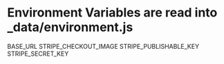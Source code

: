 # Environment Variables are read into \_data/environment.js

BASE_URL
STRIPE_CHECKOUT_IMAGE
STRIPE_PUBLISHABLE_KEY
STRIPE_SECRET_KEY
